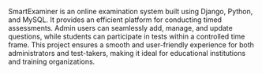SmartExaminer is an online examination system built using Django, Python, and MySQL. It provides an efficient platform for conducting timed assessments. Admin users can seamlessly add, manage, and update questions, while students can participate in tests within a controlled time frame. This project ensures a smooth and user-friendly experience for both administrators and test-takers, making it ideal for educational institutions and training organizations.
